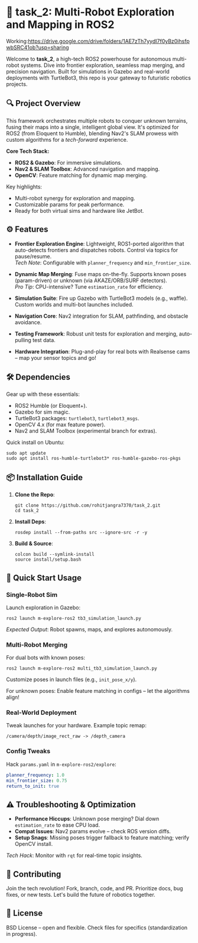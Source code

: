 # 🚀 task_2: Multi-Robot Exploration and Mapping in ROS2
Working:https://drive.google.com/drive/folders/1AE7zTh7yydI7f0yBz0ihsfpwbSRC41ob?usp=sharing

Welcome to **task_2**, a high-tech ROS2 powerhouse for autonomous multi-robot systems. Dive into frontier exploration, seamless map merging, and precision navigation. Built for simulations in Gazebo and real-world deployments with TurtleBot3, this repo is your gateway to futuristic robotics projects.

## 🔍 Project Overview

This framework orchestrates multiple robots to conquer unknown terrains, fusing their maps into a single, intelligent global view. It's optimized for ROS2 (from Eloquent to Humble), blending Nav2's SLAM prowess with custom algorithms for a *tech-forward* experience.

**Core Tech Stack:**
- **ROS2 & Gazebo**: For immersive simulations.
- **Nav2 & SLAM Toolbox**: Advanced navigation and mapping.
- **OpenCV**: Feature matching for dynamic map merging.

Key highlights:
- Multi-robot synergy for exploration and mapping.
- Customizable params for peak performance.
- Ready for both virtual sims and hardware like JetBot.

## ⚙️ Features

- **Frontier Exploration Engine**: Lightweight, ROS1-ported algorithm that auto-detects frontiers and dispatches robots. Control via topics for pause/resume.  
  *Tech Note*: Configurable with `planner_frequency` and `min_frontier_size`.

- **Dynamic Map Merging**: Fuse maps on-the-fly. Supports known poses (param-driven) or unknown (via AKAZE/ORB/SURF detectors).  
  *Pro Tip*: CPU-intensive? Tune `estimation_rate` for efficiency.

- **Simulation Suite**: Fire up Gazebo with TurtleBot3 models (e.g., waffle). Custom worlds and multi-bot launches included.

- **Navigation Core**: Nav2 integration for SLAM, pathfinding, and obstacle avoidance.

- **Testing Framework**: Robust unit tests for exploration and merging, auto-pulling test data.

- **Hardware Integration**: Plug-and-play for real bots with Realsense cams – map your sensor topics and go!

## 🛠️ Dependencies

Gear up with these essentials:
- ROS2 Humble (or Eloquent+).
- Gazebo for sim magic.
- TurtleBot3 packages: `turtlebot3`, `turtlebot3_msgs`.
- OpenCV 4.x (for max feature power).
- Nav2 and SLAM Toolbox (experimental branch for extras).

Quick install on Ubuntu:
```
sudo apt update
sudo apt install ros-humble-turtlebot3* ros-humble-gazebo-ros-pkgs
```

## 📦 Installation Guide

1. **Clone the Repo**:
   ```
   git clone https://github.com/rohitjangra7370/task_2.git
   cd task_2
   ```

2. **Install Deps**:
   ```
   rosdep install --from-paths src --ignore-src -r -y
   ```

3. **Build & Source**:
   ```
   colcon build --symlink-install
   source install/setup.bash
   ```

## 🚀 Quick Start Usage

### Single-Robot Sim
Launch exploration in Gazebo:
```
ros2 launch m-explore-ros2 tb3_simulation_launch.py
```
*Expected Output*: Robot spawns, maps, and explores autonomously.

### Multi-Robot Merging
For dual bots with known poses:
```
ros2 launch m-explore-ros2 multi_tb3_simulation_launch.py
```
Customize poses in launch files (e.g., `init_pose_x/y`).

For unknown poses: Enable feature matching in configs – let the algorithms align!

### Real-World Deployment
Tweak launches for your hardware. Example topic remap:
```
/camera/depth/image_rect_raw -> /depth_camera
```

### Config Tweaks
Hack `params.yaml` in `m-explore-ros2/explore`:
```yaml
planner_frequency: 1.0
min_frontier_size: 0.75
return_to_init: true
```

## ⚠️ Troubleshooting & Optimization

- **Performance Hiccups**: Unknown pose merging? Dial down `estimation_rate` to ease CPU load.
- **Compat Issues**: Nav2 params evolve – check ROS version diffs.
- **Setup Snags**: Missing poses trigger fallback to feature matching; verify OpenCV install.

*Tech Hack*: Monitor with `rqt` for real-time topic insights.

## 🤝 Contributing

Join the tech revolution! Fork, branch, code, and PR. Prioritize docs, bug fixes, or new tests. Let's build the future of robotics together.

## 📜 License

BSD License – open and flexible. Check files for specifics (standardization in progress).
